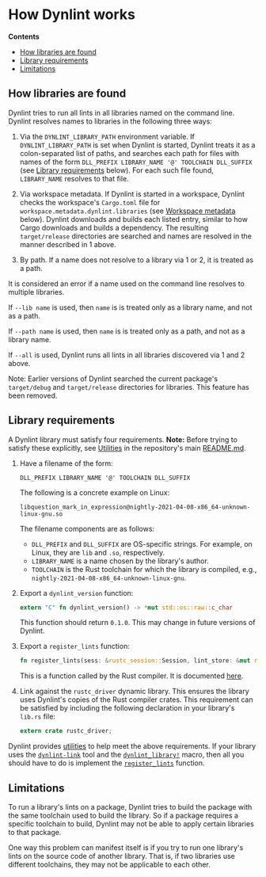 # How Dynlint works

**Contents**

- [How libraries are found]
- [Library requirements]
- [Limitations]

## How libraries are found

Dynlint tries to run all lints in all libraries named on the command line. Dynlint resolves names to libraries in the following three ways:

1. Via the `DYNLINT_LIBRARY_PATH` environment variable. If `DYNLINT_LIBRARY_PATH` is set when Dynlint is started, Dynlint treats it as a colon-separated list of paths, and searches each path for files with names of the form `DLL_PREFIX LIBRARY_NAME '@' TOOLCHAIN DLL_SUFFIX` (see [Library requirements] below). For each such file found, `LIBRARY_NAME` resolves to that file.

2. Via workspace metadata. If Dynlint is started in a workspace, Dynlint checks the workspace's `Cargo.toml` file for `workspace.metadata.dynlint.libraries` (see [Workspace metadata] below). Dynlint downloads and builds each listed entry, similar to how Cargo downloads and builds a dependency. The resulting `target/release` directories are searched and names are resolved in the manner described in 1 above.

3. By path. If a name does not resolve to a library via 1 or 2, it is treated as a path.

It is considered an error if a name used on the command line resolves to multiple libraries.

If `--lib name` is used, then `name` is is treated only as a library name, and not as a path.

If `--path name` is used, then `name` is is treated only as a path, and not as a library name.

If `--all` is used, Dynlint runs all lints in all libraries discovered via 1 and 2 above.

Note: Earlier versions of Dynlint searched the current package's `target/debug` and `target/release` directories for libraries. This feature has been removed.

## Library requirements

A Dynlint library must satisfy four requirements. **Note:** Before trying to satisfy these explicitly, see [Utilities] in the repository's main [README.md].

1. Have a filename of the form:

   ```
   DLL_PREFIX LIBRARY_NAME '@' TOOLCHAIN DLL_SUFFIX
   ```

   The following is a concrete example on Linux:

   ```
   libquestion_mark_in_expression@nightly-2021-04-08-x86_64-unknown-linux-gnu.so
   ```

   The filename components are as follows:

   - `DLL_PREFIX` and `DLL_SUFFIX` are OS-specific strings. For example, on Linux, they are `lib` and `.so`, respectively.
   - `LIBRARY_NAME` is a name chosen by the library's author.
   - `TOOLCHAIN` is the Rust toolchain for which the library is compiled, e.g., `nightly-2021-04-08-x86_64-unknown-linux-gnu`.

2. Export a `dynlint_version` function:

   ```rust
   extern "C" fn dynlint_version() -> *mut std::os::raw::c_char
   ```

   This function should return `0.1.0`. This may change in future versions of Dynlint.

3. Export a `register_lints` function:

   ```rust
   fn register_lints(sess: &rustc_session::Session, lint_store: &mut rustc_lint::LintStore)
   ```

   This is a function called by the Rust compiler. It is documented [here].

4. Link against the `rustc_driver` dynamic library. This ensures the library uses Dynlint's copies of the Rust compiler crates. This requirement can be satisfied by including the following declaration in your library's `lib.rs` file:
   ```rust
   extern crate rustc_driver;
   ```

Dynlint provides [utilities] to help meet the above requirements. If your library uses the [`dynlint-link`] tool and the [`dynlint_library!`] macro, then all you should have to do is implement the [`register_lints`] function.

## Limitations

To run a library's lints on a package, Dynlint tries to build the package with the same toolchain used to build the library. So if a package requires a specific toolchain to build, Dynlint may not be able to apply certain libraries to that package.

One way this problem can manifest itself is if you try to run one library's lints on the source code of another library. That is, if two libraries use different toolchains, they may not be applicable to each other.

[README.md]: ../README.md
[`dynlint-link`]: ../dynlint-link
[`dynlint_library!`]: ../utils/linting
[`register_lints`]: https://doc.rust-lang.org/nightly/nightly-rustc/rustc_interface/interface/struct.Config.html#structfield.register_lints
[here]: https://doc.rust-lang.org/nightly/nightly-rustc/rustc_interface/interface/struct.Config.html#structfield.register_lints
[how libraries are found]: #how-libraries-are-found
[library requirements]: #library-requirements
[limitations]: #limitations
[utilities]: ../README.md#utilities
[workspace metadata]: ../README.md#workspace-metadata
